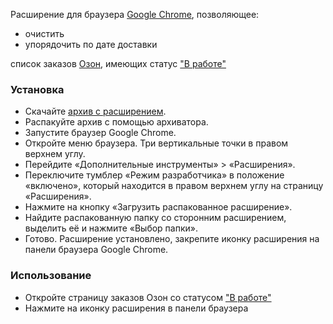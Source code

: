 Расширение для браузера [Google Chrome](https://www.google.com/chrome/), позволяющее:
- очистить
- упорядочить по дате доставки

список заказов [Озон](https://www.ozon.ru/), имеющих статус ["В работе"](https://www.ozon.ru/my/orderlist?sort=2)

### Установка

- Скачайте [архив с расширением](https://github.com/bookhankaa/ozonator/archive/refs/heads/master.zip).
- Распакуйте архив с помощью архиватора.
- Запустите браузер Google Chrome.
- Откройте меню браузера. Три вертикальные точки в правом верхнем углу.
- Перейдите «Дополнительные инструменты» > «Расширения».
- Переключите тумблер «Режим разработчика» в положение «включено», который находится в правом верхнем углу на страницу «Расширения».
- Нажмите на кнопку «Загрузить распакованное расширение».
- Найдите распакованную папку со сторонним расширением, выделить её и нажмите «Выбор папки».
- Готово. Расширение установлено, закрепите иконку расширения на панели браузера Google Chrome.

### Использование

- Откройте страницу заказов Озон со статусом ["В работе"](https://www.ozon.ru/my/orderlist?sort=2)
- Нажмите на иконку расширения в панели браузера
